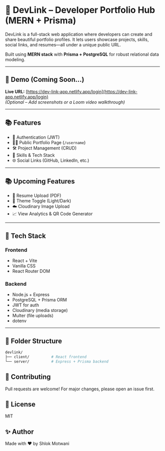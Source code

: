 # 🚀 DevLink – Developer Portfolio Hub (MERN + Prisma)

DevLink is a full-stack web application where developers can create and share beautiful portfolio profiles. It lets users showcase projects, skills, social links, and resumes—all under a unique public URL.

Built using **MERN stack** with **Prisma + PostgreSQL** for robust relational data modeling.

---

## 📸 Demo (Coming Soon...)

**Live URL:** [https://dev-link-app.netlify.app/login](https://dev-link-app.netlify.app/login)  
_(Optional – Add screenshots or a Loom video walkthrough)_

---

## 📚 Features

- 🔐 Authentication (JWT)
- 🧑‍💻 Public Portfolio Page (`/username`)
- 🛠️ Project Management (CRUD)
- 🧩 Skills & Tech Stack
- 🌐 Social Links (GitHub, LinkedIn, etc.)

---

## 📚 Upcoming Features

- 💼 Resume Upload (PDF)
- 🎨 Theme Toggle (Light/Dark)
- ☁️ Cloudinary Image Upload
- 📈 View Analytics & QR Code Generator

---

## 🧱 Tech Stack

### Frontend

- React + Vite
- Vanilla CSS
- React Router DOM

### Backend

- Node.js + Express
- PostgreSQL + Prisma ORM
- JWT for auth
- Cloudinary (media storage)
- Multer (file uploads)
- dotenv

---

## 📁 Folder Structure

```bash
devlink/
├── client/          # React frontend
└── server/          # Express + Prisma backend
```

## 🙌 Contributing

Pull requests are welcome! For major changes, please open an issue first.

## 📄 License

MIT

## ✨ Author

Made with ❤️ by Shlok Motwani
